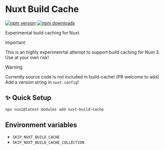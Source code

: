 # Nuxt Build Cache

<!-- automd:badges -->

[![npm version](https://flat.badgen.net/npm/v/nuxt-build-cache)](https://npmjs.com/package/nuxt-build-cache)
[![npm downloads](https://flat.badgen.net/npm/dm/nuxt-build-cache)](https://npmjs.com/package/nuxt-build-cache)

<!-- /automd -->

Experimental build caching for Nuxt.

> [!IMPORTANT]
> This is an highly experimenrtal attempt to support build caching for Nuxt 3. Use at your own risk!

> [!WARNING]
> Currently source code is not included in build-cache! (PR welcome to add) Add a version string in `nuxt.config`!

## ✨ Quick Setup

```sh
npx nuxi@latest modules add nuxt-build-cache
```

## Environment variables

- `SKIP_NUXT_BUILD_CACHE`
- `SKIP_NUXT_BUILD_CACHE_COLLECTION`
